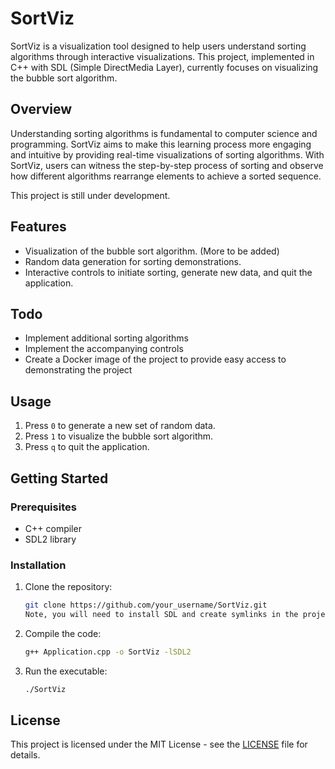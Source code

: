 # SortViz

SortViz is a visualization tool designed to help users understand sorting algorithms through interactive visualizations. This project, implemented in C++ with SDL (Simple DirectMedia Layer), currently focuses on visualizing the bubble sort algorithm.

## Overview

Understanding sorting algorithms is fundamental to computer science and programming. SortViz aims to make this learning process more engaging and intuitive by providing real-time visualizations of sorting algorithms. With SortViz, users can witness the step-by-step process of sorting and observe how different algorithms rearrange elements to achieve a sorted sequence.

This project is still under development. 

## Features

- Visualization of the bubble sort algorithm. (More to be added)
- Random data generation for sorting demonstrations.
- Interactive controls to initiate sorting, generate new data, and quit the application.

## Todo
- Implement additional sorting algorithms
- Implement the accompanying controls
- Create a Docker image of the project to provide easy access to demonstrating the project
## Usage

1. Press `0` to generate a new set of random data.
2. Press `1` to visualize the bubble sort algorithm.
3. Press `q` to quit the application.

## Getting Started

### Prerequisites

- C++ compiler
- SDL2 library

### Installation

1. Clone the repository:

    ```bash
    git clone https://github.com/your_username/SortViz.git
    Note, you will need to install SDL and create symlinks in the project to those locations
    ```

2. Compile the code:

    ```bash
    g++ Application.cpp -o SortViz -lSDL2
    ```

3. Run the executable:

    ```bash
    ./SortViz
    ```


## License

This project is licensed under the MIT License - see the [LICENSE](LICENSE) file for details.
